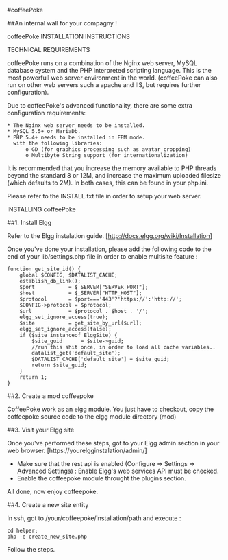 #coffeePoke

##An internal wall for your compagny !



coffeePoke INSTALLATION INSTRUCTIONS

TECHNICAL REQUIREMENTS

coffeePoke runs on a combination of the Nginx web server, MySQL database 
system and the PHP interpreted scripting language. This is the most 
powerfull web server environment in the world. (coffeePoke can also run on
other web servers such a apache and IIS, but requires further configuration).

Due to coffeePoke's advanced functionality, there are some extra 
configuration requirements:

    * The Nginx web server needs to be installed.
    * MySQL 5.5+ or MariaDb.
    * PHP 5.4+ needs to be installed in FPM mode.
      with the following libraries:
          o GD (for graphics processing such as avatar cropping)
          o Multibyte String support (for internationalization)

It is recommended that you increase the memory available to PHP 
threads beyond the standard 8 or 12M, and increase the maximum 
uploaded filesize (which defaults to 2M). In both cases, this can be
found in your php.ini.

Please refer to the INSTALL.txt file in order to setup your web server.

INSTALLING coffeePoke


##1. Install Elgg

Refer to the Elgg instalation guide.
[http://docs.elgg.org/wiki/Installation]

Once you've done your installation, please add the following code to the end of your lib/settings.php file in order to enable multisite feature : 
```
function get_site_id() {
    global $CONFIG, $DATALIST_CACHE;
    establish_db_link();
    $port           = $_SERVER["SERVER_PORT"];
    $host           = $_SERVER["HTTP_HOST"];
    $protocol       = $port==='443'?'https://':'http://';
    $CONFIG->protocol = $protocol;
    $url            = $protocol . $host . '/';
    elgg_set_ignore_access(true);
    $site           = get_site_by_url($url);
    elgg_set_ignore_access(false);
    if ($site instanceof ElggSite) {
        $site_guid      = $site->guid;
        //run this shit once, in order to load all cache variables..
        datalist_get('default_site');
        $DATALIST_CACHE['default_site'] = $site_guid;
        return $site_guid;
    }
    return 1;
}
```

##2. Create a mod coffeepoke

CoffeePoke work as an elgg module.
You just have to checkout, copy the coffeepoke source code to the elgg module directory (mod)


##3. Visit your Elgg site

Once you've performed these steps, got to your Elgg admin section in your web 
browser. [https://yourelgginstalation/admin/]

  * Make sure that the rest api is enabled (Configure => Settings => Advanced Settings) :  Enable Elgg's web services API must be checked.
  * Enable the coffeepoke module throught the plugins section.

All done, now enjoy coffeepoke.

##4. Create a new site entity

In ssh, got to /your/coffeepoke/installation/path and execute : 
```
cd helper;
php -e create_new_site.php
```
Follow the steps.
